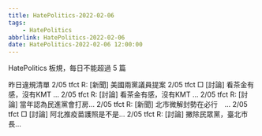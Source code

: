 ```yaml
---
title: HatePolitics-2022-02-06
tags:
    - HatePolitics
abbrlink: HatePolitics-2022-02-06
date: HatePolitics-2022-02-06 12:00:00
---
```

HatePolitics 板規，每日不能超過 5 篇
<!-- more -->
昨日違規清單
2/05 tfct R: [新聞] 美國兩黨議員提案
2/05 tfct □ [討論] 看茶金有感，沒有KMT …
2/05 tfct R: [討論] 看茶金有感，沒有KMT …
2/05 tfct R: [討論] 當年認為民進黨會打房…
2/05 tfct R: [新聞] 北市微解封勢在必行　…
2/05 tfct □ [討論] 阿北推疫苗護照是不是…
2/05 tfct R: [討論] 撇除民眾黨，臺北市長…